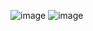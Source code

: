 ![image](https://github.com/user-attachments/assets/908d39a1-e93d-4eaa-a8a5-7a02e04816b4)
![image](https://github.com/user-attachments/assets/0763d325-923a-4e4f-8601-a23ee435f1e6)
